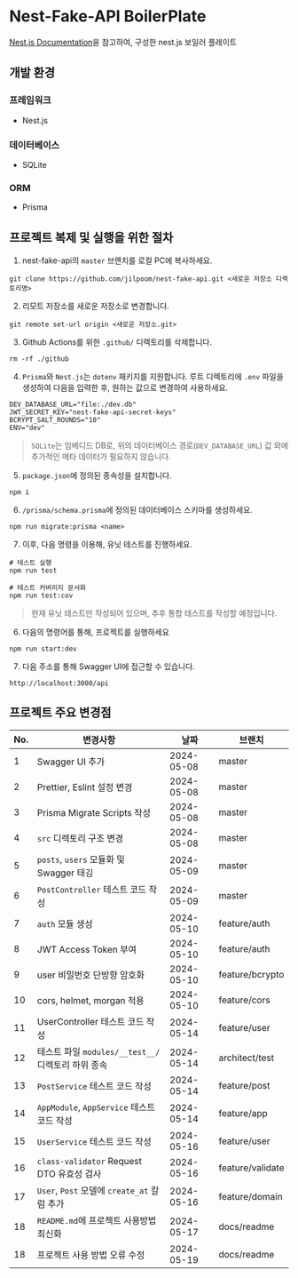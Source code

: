 # Nest-Fake-API BoilerPlate

[Nest.js Documentation](https://docs.nestjs.com/recipes/prisma)을 참고하여, 구성한 nest.js 보일러 플레이트

## 개발 환경

### 프레임워크

- Nest.js

### 데이터베이스

- SQLite

### ORM

- Prisma

## 프로젝트 복제 및 실행을 위한 절차

1. nest-fake-api의 `master` 브랜치를 로컬 PC에 복사하세요.

```shell
git clone https://github.com/jilpoom/nest-fake-api.git <새로운 저장소 디렉토리명>
```

2. 리모트 저장소를 새로운 저장소로 변경합니다.

```shell
git remote set-url origin <새로운 저장소.git> 
```

3. Github Actions를 위한 `.github/` 디렉토리를 삭제합니다.

```
rm -rf ./github
```

4. `Prisma`와 `Nest.js`는 `dotenv` 패키지를 지원합니다. 루트 디렉토리에 `.env` 파일을 생성하여 다음을 입력한 후, 원하는 값으로 변경하여 사용하세요.

```shell
DEV_DATABASE_URL="file:./dev.db"
JWT_SECRET_KEY="nest-fake-api-secret-keys"
BCRYPT_SALT_ROUNDS="10"
ENV="dev"
```

> `SQLite`는 임베디드 DB로, 위의 데이터베이스 경로(`DEV_DATABASE_URL`) 값 외에 추가적인 메타 데이터가 필요하지 않습니다.

5. `package.json`에 정의된 종속성을 설치합니다.

```shell
npm i
```

6. `/prisma/schema.prisma`에 정의된 데이터베이스 스키마를 생성하세요.

```shell
npm run migrate:prisma <name>
```

7. 이후, 다음 명령을 이용해, 유닛 테스트를 진행하세요.

```shell
# 테스트 실행
npm run test

# 테스트 커버리지 문서화
npm run test:cov
```

> 현재 유닛 테스트만 작성되어 있으며, 추후 통합 테스트를 작성할 예정입니다.

6. 다음의 명령어를 통해, 프로젝트를 실행하세요

```shell
npm run start:dev
```

7. 다음 주소를 통해 Swagger UI에 접근할 수 있습니다.

```shell
http://localhost:3000/api
```

## 프로젝트 주요 변경점

| No. | 변경사항                                  | 날짜         | 브랜치              | 
|-----|---------------------------------------|------------|------------------|
| 1   | Swagger UI 추가                         | 2024-05-08 | master           |
| 2   | Prettier, Eslint 설정 변경                | 2024-05-08 | master           |
| 3   | Prisma Migrate Scripts 작성             | 2024-05-08 | master           |
| 4   | `src` 디렉토리 구조 변경                      | 2024-05-08 | master           |
| 5   | `posts`, `users` 모듈화 및 Swagger 태깅     | 2024-05-09 | master           |
| 6   | `PostController` 테스트 코드 작성            | 2024-05-09 | master           |
| 7   | `auth` 모듈 생성                          | 2024-05-10 | feature/auth     |
| 8   | JWT Access Token 부여                   | 2024-05-10 | feature/auth     |
| 9   | user 비밀번호 단방향 암호화                     | 2024-05-10 | feature/bcrypto  |
| 10  | cors, helmet, morgan 적용               | 2024-05-10 | feature/cors     |
| 11  | UserController 테스트 코드 작성              | 2024-05-14 | feature/user     |
| 12  | 테스트 파일 `modules/__test__/` 디렉토리 하위 종속 | 2024-05-14 | architect/test   |
| 13  | `PostService` 테스트 코드 작성               | 2024-05-14 | feature/post     |
| 14  | `AppModule`, `AppService` 테스트 코드 작성   | 2024-05-14 | feature/app      |
| 15  | `UserService` 테스트 코드 작성               | 2024-05-16 | feature/user     |
| 16  | `class-validator` Request DTO 유효성 검사  | 2024-05-16 | feature/validate |
| 17  | `User`, `Post` 모델에 `create_at` 칼럼 추가  | 2024-05-16 | feature/domain   |
| 18  | `README.md`에 프로젝트 사용방법 최신화            | 2024-05-17 | docs/readme      |
| 18  | 프로젝트 사용 방법 오류 수정                      | 2024-05-19 | docs/readme      | 